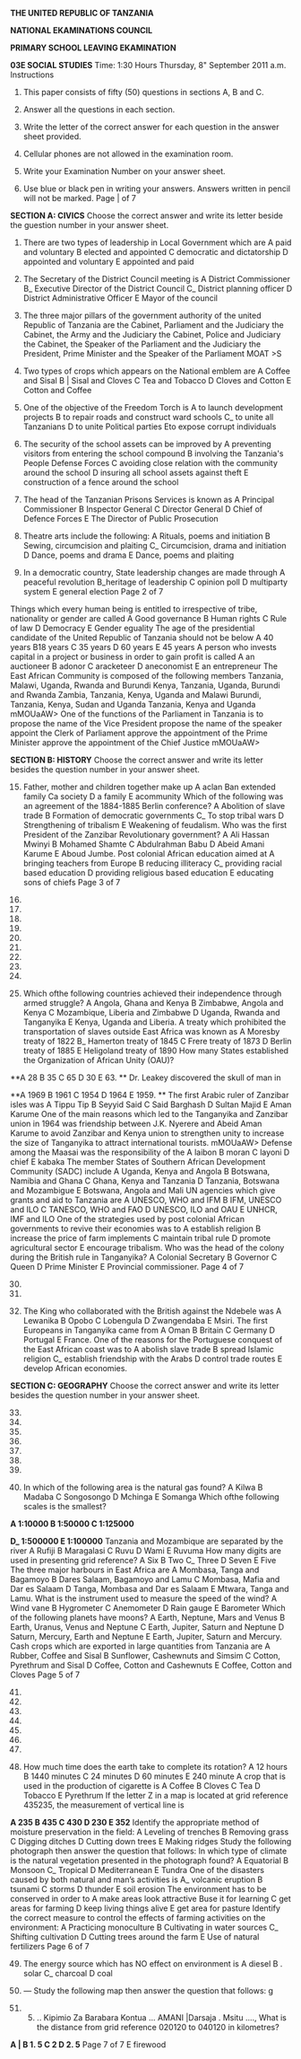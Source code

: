 **THE UNITED REPUBLIC OF TANZANIA**

**NATIONAL EKAMINATIONS COUNCIL**

**PRIMARY SCHOOL LEAVING EKAMINATION**

**03E SOCIAL STUDIES**
Time: 1:30 Hours Thursday, 8" September 2011 a.m.
Instructions

1. This paper consists of fifty (50) questions in sections A, B and C.

2. Answer all the questions in each section.

3. Write the letter of the correct answer for each question in the answer sheet provided.

4. Cellular phones are not allowed in the examination room.

5. Write your Examination Number on your answer sheet.

6. Use blue or black pen in writing your answers. Answers written in pencil will not be marked.
Page | of 7

**SECTION A: CIVICS**
Choose the correct answer and write its letter beside the guestion number in your answer sheet.

1. There are two types of leadership in Local Government which are
   A paid and voluntary B elected and appointed
   C democratic and dictatorship D appointed and voluntary
   E appointed and paid

2. The Secretary of the District Council meeting is
   A District Commissioner B_ Executive Director of the District Council
C_ District planning officer D District Administrative Officer
   E Mayor of the council

3. The three major pillars of the government authority of the united Republic of Tanzania are the Cabinet, Parliament and the Judiciary the Cabinet, the Army and the Judiciary the Cabinet, Police and Judiciary the Cabinet, the Speaker of the Parliament and the Judiciary the President, Prime Minister and the Speaker of the Parliament
MOAT >S

4. Two types of crops which appears on the National emblem are
   A Coffee and Sisal B | Sisal and Cloves C Tea and Tobacco
   D Cloves and Cotton E Cotton and Coffee

5. One of the objective of the Freedom Torch is
   A to launch development projects B to repair roads and construct ward schools
C_ to unite all Tanzanians D to unite Political parties
Eto expose corrupt individuals

6. The security of the school assets can be improved by
   A preventing visitors from entering the school compound
   B involving the Tanzania's People Defense Forces
   C avoiding close relation with the community around the school
   D insuring all school assets against theft
   E construction of a fence around the school

7. The head of the Tanzanian Prisons Services is known as
   A Principal Commissioner B Inspector General
   C Director General D Chief of Defence Forces
   E The Director of Public Prosecution

8. Theatre arts include the following:
   A Rituals, poems and initiation B Sewing, circumcision and plaiting
C_ Circumcision, drama and initiation D Dance, poems and drama
   E Dance, poems and plaiting

9. In a democratic country, State leadership changes are made through
   A peaceful revolution B_heritage of leadership
   C opinion poll D multiparty system
   E general election
Page 2 of 7

Things which every human being is entitled to irrespective of tribe, nationality or gender are called
   A Good governance B Human rights C Rule of law
   D Democracy E Gender eguality
The age of the presidential candidate of the United Republic of Tanzania should not be below
   A 40 years B18 years C 35 years D 60 years E 45 years
   A person who invests capital in a project or business in order to gain profit is called
   A an auctioneer B adonor C aracketeer
   D aneconomist E an entrepreneur
The East African Community is composed of the following members
Tanzania, Malawi, Uganda, Rwanda and Burundi
Kenya, Tanzania, Uganda, Burundi and Rwanda
Zambia, Tanzania, Kenya, Uganda and Malawi
Burundi, Tanzania, Kenya, Sudan and Uganda
Tanzania, Kenya and Uganda mMOUaAW>
One of the functions of the Parliament in Tanzania is to propose the name of the Vice President propose the name of the speaker appoint the Clerk of Parliament approve the appointment of the Prime Minister approve the appointment of the Chief Justice mMOUaAW>

**SECTION B: HISTORY**
Choose the correct answer and write its letter besides the question number in your answer sheet.

15. Father, mother and children together make up
   A aclan Ban extended family
Ca society D a family
   E acommunity
Which of the following was an agreement of the 1884-1885 Berlin conference?
   A Abolition of slave trade B Formation of democratic governments
C_ To stop tribal wars D Strengthening of tribalism
   E Weakening of feudalism.
Who was the first President of the Zanzibar Revolutionary government?
   A Ali Hassan Mwinyi B Mohamed Shamte
   C Abdulrahman Babu D Abeid Amani Karume
   E Aboud Jumbe.
Post colonial African education aimed at
   A bringing teachers from Europe B reducing illiteracy
C_ providing racial based education D providing religious based education
   E educating sons of chiefs
Page 3 of 7

20.

21.

22.

23.

24.

25.

26.

27.

28.

29. Which ofthe following countries achieved their independence through armed struggle?
   A Angola, Ghana and Kenya B Zimbabwe, Angola and Kenya
   C Mozambique, Liberia and Zimbabwe D Uganda, Rwanda and Tanganyika
   E Kenya, Uganda and Liberia.
   A treaty which prohibited the transportation of slaves outside East Africa was known as
   A Moresby treaty of 1822 B_ Hamerton treaty of 1845
   C Frere treaty of 1873 D Berlin treaty of 1885
   E Heligoland treaty of 1890
How many States established the Organization of African Unity (OAU)?

**A 28 B 35 C 65 D 30 E 63. **
Dr. Leakey discovered the skull of man in

**A 1969 B 1961 C 1954 D 1964 E 1959. **
The first Arabic ruler of Zanzibar isles was
   A Tippu Tip B Seyyid Said C Said Barghash
   D Sultan Majid E Aman Karume
One of the main reasons which led to the Tanganyika and Zanzibar union in 1964 was friendship between J.K. Nyerere and Abeid Aman Karume to avoid Zanzibar and Kenya union to strengthen unity to increase the size of Tanganyika to attract international tourists.
mMOUaAW>
Defense among the Maasai was the responsibility of the
   A laibon B moran C layoni D chief E kabaka
The member States of Southern African Development Community (SADC) include
   A Uganda, Kenya and Angola B Botswana, Namibia and Ghana
   C Ghana, Kenya and Tanzania D Tanzania, Botswana and Mozambigue
   E Botswana, Angola and Mali
UN agencies which give grants and aid to Tanzania are
   A UNESCO, WHO and IFM B IFM, UNESCO and ILO
   C TANESCO, WHO and FAO D UNESCO, ILO and OAU
   E UNHCR, IMF and ILO
One of the strategies used by post colonial African governments to revive their economies was to
   A establish religion B increase the price of farm implements
   C maintain tribal rule D promote agricultural sector
   E encourage tribalism.
Who was the head of the colony during the British rule in Tanganyika?
   A Colonial Secretary B Governor
   C Queen D Prime Minister
   E Provincial commissioner.
Page 4 of 7

30.

31.

32. The King who collaborated with the British against the Ndebele was
   A Lewanika B Opobo C Lobengula
   D Zwangendaba E Msiri.
The first Europeans in Tanganyika came from
   A Oman B Britain C Germany D Portugal E France.
One of the reasons for the Portuguese conquest of the East African coast was to
   A abolish slave trade B spread Islamic religion
C_ establish friendship with the Arabs D control trade routes
   E develop African economies.

**SECTION C: GEOGRAPHY**
Choose the correct answer and write its letter besides the question number in your answer sheet.

33.

34.

35.

36.

37.

38.

39.

40. In which of the following area is the natural gas found?
   A Kilwa B Madaba C Songosongo D Mchinga E Somanga
Which ofthe following scales is the smallest?

**A 1:10000 B 1:50000 C 1:125000**

**D_ 1:500000 E 1:100000**
Tanzania and Mozambique are separated by the river
   A Rufiji B Maragalasi C Ruvu D Wami E Ruvuma
How many digits are used in presenting grid reference?
   A Six B Two C_ Three D Seven E Five
The three major harbours in East Africa are
   A Mombasa, Tanga and Bagamoyo B Dares Salaam, Bagamoyo and Lamu
   C Mombasa, Mafia and Dar es Salaam D Tanga, Mombasa and Dar es Salaam
   E Mtwara, Tanga and Lamu.
What is the instrument used to measure the speed of the wind?
   A Wind vane B Hygrometer C Anemometer
   D Rain gauge E Barometer
Which of the following planets have moons?
   A Earth, Neptune, Mars and Venus B Earth, Uranus, Venus and Neptune
   C Earth, Jupiter, Saturn and Neptune D Saturn, Mercury, Earth and Neptune
   E Earth, Jupiter, Saturn and Mercury.
Cash crops which are exported in large quantities from Tanzania are
   A Rubber, Coffee and Sisal B Sunflower, Cashewnuts and Simsim
   C Cotton, Pyrethrum and Sisal D Coffee, Cotton and Cashewnuts
   E Coffee, Cotton and Cloves
Page 5 of 7

41.

42.

43.

44.

45.

46.

47.

48. How much time does the earth take to complete its rotation?
   A 12 hours B 1440 minutes C 24 minutes
   D 60 minutes E 240 minute
   A crop that is used in the production of cigarette is
   A Coffee B Cloves C Tea D Tobacco E Pyrethrum
If the letter Z in a map is located at grid reference 435235, the measurement of vertical line is

**A 235 B 435 C 430 D 230 E 352**
Identify the appropriate method of moisture preservation in the field:
   A Leveling of trenches B Removing grass
   C Digging ditches D Cutting down trees
   E Making ridges
Study the following photograph then answer the question that follows:
In which type of climate is the natural vegetation presented in the photograph found?
   A Equatorial B Monsoon C_ Tropical
   D Mediterranean E Tundra
One of the disasters caused by both natural and man’s activities is
A_ volcanic eruption B tsunami C storms
   D thunder E soil erosion
The environment has to be conserved in order to
   A make areas look attractive Buse it for learning
   C get areas for farming D keep living things alive
   E get area for pasture
Identify the correct measure to control the effects of farming activities on the environment:
   A Practicing monoculture B Cultivating in water sources
C_ Shifting cultivation D Cutting trees around the farm
   E Use of natural fertilizers
Page 6 of 7

49. The energy source which has NO effect on environment is
   A diesel B . solar C_ charcoal D coal

50. — Study the following map then answer the question that follows:
g

7. 5. .. Kipimio
Za
Barabara
Kontua ...
AMANI |Darsaja .
Msitu ....,
What is the distance from grid reference 020120 to 040120 in kilometres?

**A | B 1. 5 C 2 D 2. 5**
Page 7 of 7
   E firewood